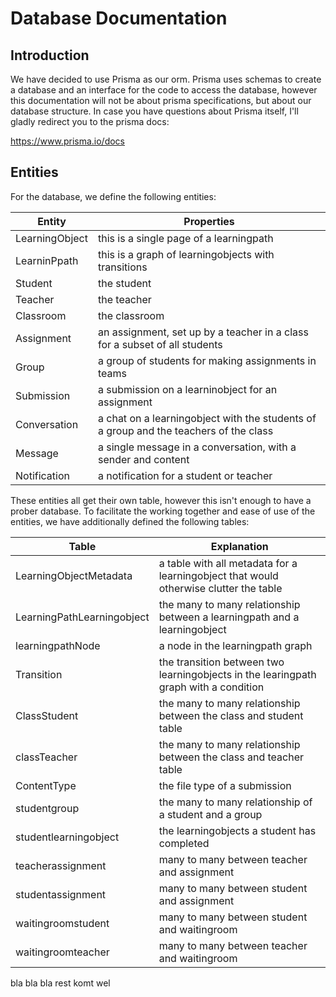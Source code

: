# Database Documentation

## Introduction

We have decided to use Prisma as our orm. Prisma uses schemas to create a database and an interface for the code to
access the database, however this documentation will not be about prisma specifications, but about our database
structure. In case you have questions about Prisma itself, I'll gladly redirect you to the prisma docs:

https://www.prisma.io/docs

## Entities

For the database, we define the following entities:

| Entity         | Properties                                                                            |
|----------------|---------------------------------------------------------------------------------------|
| LearningObject | this is a single page of a learningpath                                               |
| LearninPpath   | this is a graph of learningobjects with transitions                                   |
| Student        | the student                                                                           |
| Teacher        | the teacher                                                                           |
| Classroom      | the classroom                                                                         |
| Assignment     | an assignment, set up by a teacher in a class for a subset of all students            |
| Group          | a group of students for making assignments in teams                                   |
| Submission     | a submission on a learninobject for an assignment                                     |
| Conversation   | a chat on a learningobject with the students of a group and the teachers of the class |
| Message        | a single message in a conversation, with a sender and content                         |
| Notification   | a notification for a student or teacher                                               |

These entities all get their own table, however this isn't enough to have a prober database. To facilitate the working
together and ease of use of the entities, we have additionally defined the following tables:

| Table                      | Explanation                                                                           |
|----------------------------|---------------------------------------------------------------------------------------|
| LearningObjectMetadata     | a table with all metadata for a learningobject that would otherwise clutter the table |
| LearningPathLearningobject | the many to many relationship between a learningpath and a learningobject             |
| learningpathNode           | a node in the learningpath graph                                                      |
| Transition                 | the transition between two learningobjects in the learingpath graph with a condition  |
| ClassStudent               | the many to many relationship between the class and student table                     |
| classTeacher               | the many to many relationship between the class and teacher table                     |
| ContentType                | the file type of a submission                                                         |
| studentgroup               | the many to many relationship of a student and a group                                |
| studentlearningobject      | the learningobjects a student has completed                                           |
| teacherassignment          | many to many between teacher and assignment                                           |
| studentassignment          | many to many between student and assignment                                           |
| waitingroomstudent         | many to many between student and waitingroom                                          |
| waitingroomteacher         | many to many between teacher and waitingroom                                          |

bla bla bla rest komt wel